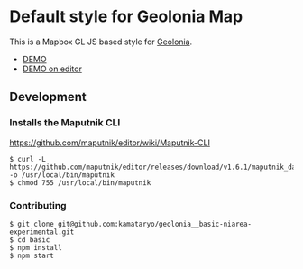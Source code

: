 # Default style for Geolonia Map

This is a Mapbox GL JS based style for [Geolonia](https://geolonia.com/).

* [DEMO](https://geolonia.github.io/preview/#kamataryo/geolonia__basic-niarea-experimental)
* [DEMO on editor](https://editor.geolonia.com/?style=https://raw.githubusercontent.com/kamataryo/geolonia__basic-niarea-experimental/master/style.json)

## Development

### Installs the Maputnik CLI

https://github.com/maputnik/editor/wiki/Maputnik-CLI

```
$ curl -L https://github.com/maputnik/editor/releases/download/v1.6.1/maputnik_darwin -o /usr/local/bin/maputnik
$ chmod 755 /usr/local/bin/maputnik
```

### Contributing

```
$ git clone git@github.com:kamataryo/geolonia__basic-niarea-experimental.git
$ cd basic
$ npm install
$ npm start
```
